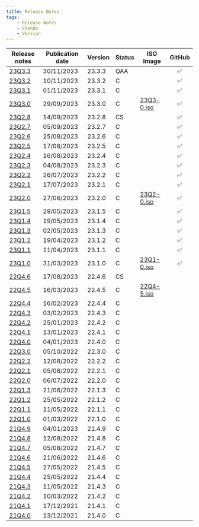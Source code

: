 ```yaml
---
title: Release Notes
tags:
    - Release Notes
    - Etendo
    - Version
---
```


| Release notes | Publication date | Version | Status | ISO Image | GitHub |
| ---           | ---              | ---     | ---    | ---       | :---:  |
| [23Q3.3](/whats-new/release-notes/etendo-classic/versions/23Q3-3) | 30/11/2023 | 23.3.3 | QAA	| | :white_check_mark:|
| [23Q3.2](/whats-new/release-notes/etendo-classic/versions/23Q3-2) | 10/11/2023 | 23.3.2 | C	| | :white_check_mark:|
| [23Q3.1](/whats-new/release-notes/etendo-classic/versions/23Q3-1) | 01/11/2023 | 23.3.1 | C	| | :white_check_mark:|
| [23Q3.0](/whats-new/release-notes/etendo-classic/versions/23Q3-0) | 29/09/2023 | 23.3.0 | C	| [23Q3-0.iso](https://etendo-appliances.s3.eu-west-1.amazonaws.com/etendo/iso/etendo-23Q3.0.iso)| :white_check_mark:|
| [23Q2.8](/whats-new/release-notes/etendo-classic/versions/23Q2-8) | 14/09/2023 | 23.2.8 | CS	| | :white_check_mark:|
| [23Q2.7](/whats-new/release-notes/etendo-classic/versions/23Q2-7) | 05/09/2023 | 23.2.7 | C	| | :white_check_mark:|
| [23Q2.6](/whats-new/release-notes/etendo-classic/versions/23Q2-6) | 25/08/2023 | 23.2.6 | C	| | :white_check_mark:|
| [23Q2.5](/whats-new/release-notes/etendo-classic/versions/23Q2-5) | 17/08/2023 | 23.2.5 | C	| | :white_check_mark:|
| [23Q2.4](/whats-new/release-notes/etendo-classic/versions/23Q2-4) | 16/08/2023 | 23.2.4 | C	| | :white_check_mark:|
| [23Q2.3](/whats-new/release-notes/etendo-classic/versions/23Q2-3) | 04/08/2023 | 23.2.3 | C	| | :white_check_mark:|
| [23Q2.2](/whats-new/release-notes/etendo-classic/versions/23Q2-2) | 26/07/2023 | 23.2.2 | C	| | :white_check_mark:|
| [23Q2.1](/whats-new/release-notes/etendo-classic/versions/23Q2-1) | 17/07/2023 | 23.2.1 | C  	| | :white_check_mark:|
| [23Q2.0](/whats-new/release-notes/etendo-classic/versions/23Q2-0) | 27/06/2023 | 23.2.0 | C	| [23Q2-0.iso](https://etendo-appliances.s3.eu-west-1.amazonaws.com/etendo/iso/etendo-23Q2.0.iso)| :white_check_mark:|
| [23Q1.5](/whats-new/release-notes/etendo-classic/versions/23Q1-5) | 29/05/2023 | 23.1.5 | C 	| | :white_check_mark:|
| [23Q1.4](/whats-new/release-notes/etendo-classic/versions/23Q1-4) | 19/05/2023 | 23.1.4 | C 	| | :white_check_mark:|
| [23Q1.3](/whats-new/release-notes/etendo-classic/versions/23Q1-3) | 02/05/2023 | 23.1.3 | C 	| | :white_check_mark:|
| [23Q1.2](/whats-new/release-notes/etendo-classic/versions/23Q1-2) | 19/04/2023 | 23.1.2 | C	| | :white_check_mark:|
| [23Q1.1](/whats-new/release-notes/etendo-classic/versions/23Q1-1) | 11/04/2023 | 23.1.1 | C  	| | :white_check_mark:|
| [23Q1.0](/whats-new/release-notes/etendo-classic/versions/23Q1-0) | 31/03/2023 | 23.1.0 | C  	| [23Q1-0.iso](https://etendo-appliances.s3.eu-west-1.amazonaws.com/etendo/iso/etendo-23Q1.3.iso) | :white_check_mark:| 
| [22Q4.6](/whats-new/release-notes/etendo-classic/versions/22Q4-6) | 17/08/2023 | 22.4.6 | CS  | | |
| [22Q4.5](/whats-new/release-notes/etendo-classic/versions/22Q4-5) | 16/03/2023 | 22.4.5 | C  | [22Q4-5.iso](https://etendo-appliances.s3.eu-west-1.amazonaws.com/etendo/iso/etendo-22Q4-5.iso)| |
| [22Q4.4](/whats-new/release-notes/etendo-classic/versions/22Q4-4) | 16/02/2023 | 22.4.4 | C   | | |
| [22Q4.3](/whats-new/release-notes/etendo-classic/versions/22Q4-3) | 03/02/2023 | 22.4.3 | C   | | |
| [22Q4.2](/whats-new/release-notes/etendo-classic/versions/22Q4-2) | 25/01/2023 | 22.4.2 | C   | | |
| [22Q4.1](/whats-new/release-notes/etendo-classic/versions/22Q4-1) | 13/01/2023 | 22.4.1 | C   | | |
| [22Q4.0](/whats-new/release-notes/etendo-classic/versions/22Q4-0) | 04/01/2023 | 22.4.0 | C   | | |
| [22Q3.0](/whats-new/release-notes/etendo-classic/versions/22Q3-0) | 05/10/2022 | 22.3.0 | C   | | |
| [22Q2.2](/whats-new/release-notes/etendo-classic/versions/22Q2-2) | 12/08/2022 | 22.2.2 | C   | | |
| [22Q2.1](/whats-new/release-notes/etendo-classic/versions/22Q2-1) | 05/08/2022 | 22.2.1 | C   | | |
| [22Q2.0](/whats-new/release-notes/etendo-classic/versions/22Q2-0) | 06/07/2022 | 22.2.0 | C   | | |
| [22Q1.3](/whats-new/release-notes/etendo-classic/versions/22Q1-3) | 21/06/2022 | 22.1.3 | C   | | |
| [22Q1.2](/whats-new/release-notes/etendo-classic/versions/22Q1-2) | 25/05/2022 | 22.1.2 | C   | | |
| [22Q1.1](/whats-new/release-notes/etendo-classic/versions/22Q1-1) | 11/05/2022 | 22.1.1 | C   | | |
| [22Q1.0](/whats-new/release-notes/etendo-classic/versions/22Q1-0) | 01/03/2022 | 22.1.0 | C   | | |
| [21Q4.9](/whats-new/release-notes/etendo-classic/versions/21Q4-9) | 04/01/2023 | 21.4.9 | C   | | |
| [21Q4.8](/whats-new/release-notes/etendo-classic/versions/21Q4-8) | 12/08/2022 | 21.4.8 | C   | | |
| [21Q4.7](/whats-new/release-notes/etendo-classic/versions/21Q4-7) | 05/08/2022 | 21.4.7 | C   | | |
| [21Q4.6](/whats-new/release-notes/etendo-classic/versions/21Q4-6) | 21/06/2022 | 21.4.6 | C   | | |
| [21Q4.5](/whats-new/release-notes/etendo-classic/versions/21Q4-5) | 27/05/2022 | 21.4.5 | C   | | |
| [21Q4.4](/whats-new/release-notes/etendo-classic/versions/21Q4-4) | 25/05/2022 | 21.4.4 | C   | | |
| [21Q4.3](/whats-new/release-notes/etendo-classic/versions/21Q4-3) | 11/05/2022 | 21.4.3 | C   | | |
| [21Q4.2](/whats-new/release-notes/etendo-classic/versions/21Q4-2) | 10/03/2022 | 21.4.2 | C   | | |
| [21Q4.1](/whats-new/release-notes/etendo-classic/versions/21Q4-1) | 17/12/2021 | 21.4.1 | C   | | |
| [21Q4.0](/whats-new/release-notes/etendo-classic/versions/21Q4-0) | 13/12/2021 | 21.4.0 | C   | | |